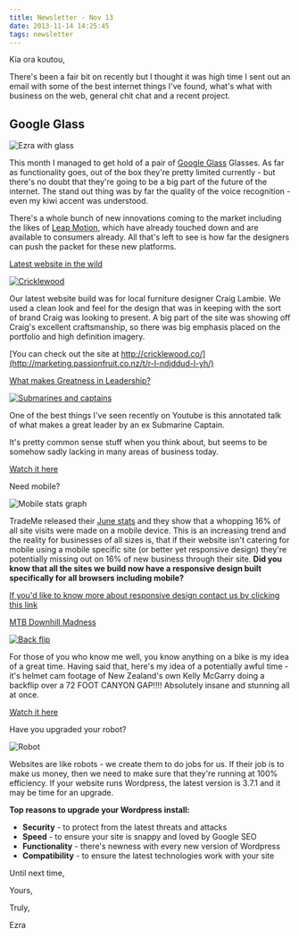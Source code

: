 ```yaml
---
title: Newsletter - Nov 13
date: 2013-11-14 14:25:45
tags: newsletter
---
```


Kia ora koutou,

There's been a fair bit on recently but I thought it was high time I sent out an email with some of the best internet things I've found, what's what with business on the web, general chit chat and a recent project.

## Google Glass

![Ezra with glass](https://i1.createsend1.com/ei/r/FA/8D7/69F/csimport/google.152403.jpg)

This month I managed to get hold of a pair of [Google Glass](http://marketing.passionfruit.co.nz/t/r-l-ndjddud-l-s/) Glasses. As far as functionality goes, out of the box they're pretty limited currently - but there's no doubt that they're going to be a big part of the future of the internet. The stand out thing was by far the quality of the voice recognition - even my kiwi accent was understood.

There's a whole bunch of new innovations coming to the market including the likes of [Leap Motion](http://marketing.passionfruit.co.nz/t/r-l-ndjddud-l-g/), which have already touched down and are available to consumers already. All that's left to see is how far the designers can push the packet for these new platforms.

[Latest website in the wild](http://marketing.passionfruit.co.nz/t/r-l-ndjddud-l-w/)

[![Cricklewood](https://i2.createsend1.com/ei/r/FA/8D7/69F/csimport/BespokecustomfurnitureWellingtonNewZealandCricklewood.150557.png)](http://marketing.passionfruit.co.nz/t/r-l-ndjddud-l-yd/)

Our latest website build was for local furniture designer Craig Lambie. We used a clean look and feel for the design that was in keeping with the sort of brand Craig was looking to present. A big part of the site was showing off Craig's excellent craftsmanship, so there was big emphasis placed on the portfolio and high definition imagery.

[You can check out the site at http://cricklewood.co/](http://marketing.passionfruit.co.nz/t/r-l-ndjddud-l-yh/)

[What makes Greatness in Leadership?](http://marketing.passionfruit.co.nz/t/r-l-ndjddud-l-yk/)

[![Submarines and captains](https://i3.createsend1.com/ei/r/FA/8D7/69F/csimport/2013-11-13_1531.153119.png)](http://marketing.passionfruit.co.nz/t/r-l-ndjddud-l-yu/)

One of the best things I've seen recently on Youtube is this annotated talk of what makes a great leader by an ex Submarine Captain.

It's pretty common sense stuff when you think about, but seems to be somehow sadly lacking in many areas of business today.

[Watch it here](http://marketing.passionfruit.co.nz/t/r-l-ndjddud-l-jl/)

Need mobile?

![Mobile stats graph](https://i4.createsend1.com/ei/r/FA/8D7/69F/csimport/jun-2013-mobile-operating-systems.154723.png)

TradeMe released their [June stats](http://marketing.passionfruit.co.nz/t/r-l-ndjddud-l-jr/) and they show that a whopping 16% of all site visits were made on a mobile device. This is an increasing trend and the reality for businesses of all sizes is, that if their website isn't catering for mobile using a mobile specific site (or better yet responsive design) they're potentially missing out on 16% of new business through their site. **Did you know that all the sites we build now have a responsive design built specifically for all browsers including mobile?**

[If you'd like to know more about responsive design contact us by clicking this link](mailto:hello@wellingtonweb.co.nz?subject=I'd%20like%20to%20know%20more%20about%20responsive%20design)

[MTB Downhill Madness](http://marketing.passionfruit.co.nz/t/r-l-ndjddud-l-jy/)

[![Back flip](https://i5.createsend1.com/ei/r/FA/8D7/69F/csimport/2013-11-13_1535.153623.png)](http://marketing.passionfruit.co.nz/t/r-l-ndjddud-l-jj/)

For those of you who know me well, you know anything on a bike is my idea of a great time. Having said that, here's my idea of a potentially awful time - it's helmet cam footage of New Zealand's own Kelly McGarry doing a backflip over a 72 FOOT CANYON GAP!!!! Absolutely insane and stunning all at once.

[Watch it here](http://marketing.passionfruit.co.nz/t/r-l-ndjddud-l-jt/)

Have you upgraded your robot?

![Robot](https://i6.createsend1.com/ei/r/FA/8D7/69F/csimport/Mecha_bastards_by_machine56.150001.jpg)

Websites are like robots - we create them to do jobs for us. If their job is to make us money, then we need to make sure that they're running at 100% efficiency. If your website runs Wordpress, the latest version is 3.7.1 and it may be time for an upgrade.

**Top reasons to upgrade your Wordpress install:**

*   **Security** - to protect from the latest threats and attacks
*   **Speed** - to ensure your site is snappy and loved by Google SEO
*   **Functionality** - there's newness with every new version of Wordpress
*   **Compatibility** - to ensure the latest technologies work with your site

Until next time,

Yours,

Truly,

Ezra